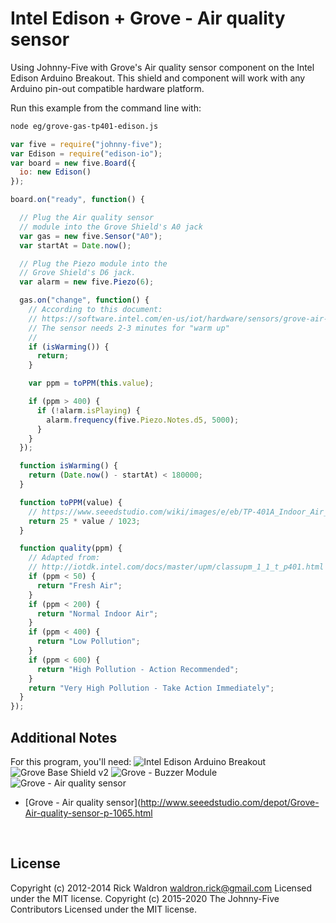 <!--remove-start-->

# Intel Edison + Grove - Air quality sensor

<!--remove-end-->


Using Johnny-Five with Grove's Air quality sensor component on the Intel Edison Arduino Breakout. This shield and component will work with any Arduino pin-out compatible hardware platform.







Run this example from the command line with:
```bash
node eg/grove-gas-tp401-edison.js
```


```javascript
var five = require("johnny-five");
var Edison = require("edison-io");
var board = new five.Board({
  io: new Edison()
});

board.on("ready", function() {

  // Plug the Air quality sensor
  // module into the Grove Shield's A0 jack
  var gas = new five.Sensor("A0");
  var startAt = Date.now();

  // Plug the Piezo module into the
  // Grove Shield's D6 jack.
  var alarm = new five.Piezo(6);

  gas.on("change", function() {
    // According to this document:
    // https://software.intel.com/en-us/iot/hardware/sensors/grove-air-quality-sensor
    // The sensor needs 2-3 minutes for "warm up"
    //
    if (isWarming()) {
      return;
    }

    var ppm = toPPM(this.value);

    if (ppm > 400) {
      if (!alarm.isPlaying) {
        alarm.frequency(five.Piezo.Notes.d5, 5000);
      }
    }
  });

  function isWarming() {
    return (Date.now() - startAt) < 180000;
  }

  function toPPM(value) {
    // https://www.seeedstudio.com/wiki/images/e/eb/TP-401A_Indoor_Air_quality_gas_sensor.pdf
    return 25 * value / 1023;
  }

  function quality(ppm) {
    // Adapted from:
    // http://iotdk.intel.com/docs/master/upm/classupm_1_1_t_p401.html
    if (ppm < 50) {
      return "Fresh Air";
    }
    if (ppm < 200) {
      return "Normal Indoor Air";
    }
    if (ppm < 400) {
      return "Low Pollution";
    }
    if (ppm < 600) {
      return "High Pollution - Action Recommended";
    }
    return "Very High Pollution - Take Action Immediately";
  }
});

```








## Additional Notes
For this program, you'll need:
![Intel Edison Arduino Breakout](https://cdn.sparkfun.com//assets/parts/1/0/1/3/9/13097-06.jpg)
![Grove Base Shield v2](http://www.seeedstudio.com/depot/images/product/base%20shield%20V2_01.jpg)
![Grove - Buzzer Module](http://www.seeedstudio.com/depot/images/107020000%201.jpg)
![Grove - Air quality sensor](http://www.seeedstudio.com/depot/images/101020021%201.jpg)
- [Grove - Air quality sensor](http://www.seeedstudio.com/depot/Grove-Air-quality-sensor-p-1065.html

&nbsp;

<!--remove-start-->

## License
Copyright (c) 2012-2014 Rick Waldron <waldron.rick@gmail.com>
Licensed under the MIT license.
Copyright (c) 2015-2020 The Johnny-Five Contributors
Licensed under the MIT license.

<!--remove-end-->
